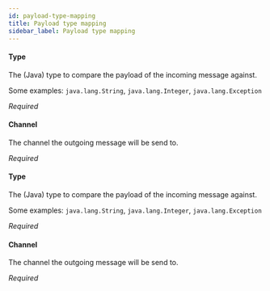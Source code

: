 ```yaml
---
id: payload-type-mapping
title: Payload type mapping
sidebar_label: Payload type mapping
---
```

#### Type
The (Java) type to compare the payload of the incoming message against.

Some examples: <code>java.lang.String</code>, <code>java.lang.Integer</code>, <code>java.lang.Exception</code>

<i>Required</i>

#### Channel
The channel the outgoing message will be send to.

<i>Required</i>

#### Type
The (Java) type to compare the payload of the incoming message against.

Some examples: <code>java.lang.String</code>, <code>java.lang.Integer</code>, <code>java.lang.Exception</code>

<i>Required</i>

#### Channel
The channel the outgoing message will be send to.

<i>Required</i>

